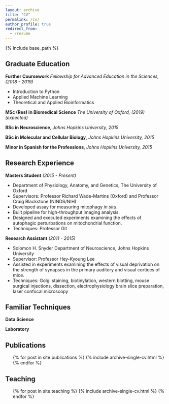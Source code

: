 ```yaml
---
layout: archive
title: "CV"
permalink: /cv/
author_profile: true
redirect_from:
  - /resume
---
```


{% include base_path %}

## Graduate Education

**Further Coursework** _Fellowship for Advanced Education in the Sciences, (2018 - 2019)_
   * Introduction to Python
   * Applied Machine Learning
   * Theoretical and Applied Bioinformatics

**MSc (Res) in Biomedical Science** _The University of Oxford, (2019) (expected)_

**BSc in Neuroscience**, _Johns Hopkins University, 2015_

**BSc in Molecular and Cellular Biology**, _Johns Hopkins University, 2015_

**Minor in Spanish for the Professions**, _Johns Hopkins University, 2015_

## Research Experience

**Masters Student** _(2015 - Present)_
* Department of Physiology, Anatomy, and Genetics, The University of Oxford
* Supervisors: Professor Richard Wade-Martins (Oxford) and Professor Craig Blackstone (NINDS/NIH)
* Developed assay for measuring mitophagy _in situ_. 
* Built pipeline for high-throughput imaging analysis. 
* Designed and executed experiments examining the effects of autophagic perturbations on mitochondrial function.
* Techniques: Professor Git

**Research Assistant** _(2011 - 2015)_
* Solomon H. Snyder Department of Neuroscience, Johns Hopkins University
* Supervisor: Professor Hey-Kyoung Lee
* Assisted in experiments examining the effects of visual deprivation on the strength of synapses in the primary auditory and visual cortices of mice.
* Techniques: Golgi staining, biotinylation, western blotting, mouse surgical injections, dissection, electrophysiology brain slice preparation, laser confocal microscopy
  
## Familiar Techniques

**Data Science**

**Laboratory**

## Publications

  <ul>{% for post in site.publications %}
    {% include archive-single-cv.html %}
  {% endfor %}</ul>
  
<!--
Talks
======
  <ul>{% for post in site.talks %}
    {% include archive-single-talk-cv.html %}
  {% endfor %}</ul>
-->
  
## Teaching

  <ul>{% for post in site.teaching %}
    {% include archive-single-cv.html %}
  {% endfor %}</ul>
